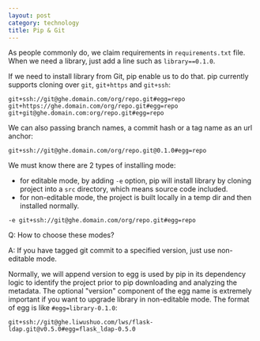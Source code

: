 ```yaml
---
layout: post
category: technology
title: Pip & Git
---
```


As people commonly do, we claim requirements in `requirements.txt` file.
When we need a library, just add a line such as `library==0.1.0`.

If we need to install library from Git, pip enable us to do that.
pip currently supports cloning over `git`, `git+https` and `git+ssh`:

```
git+ssh://git@ghe.domain.com/org/repo.git#egg=repo
git+https://ghe.domain.com/org/repo.git#egg=repo
git+git@ghe.domain.com:org/repo.git#egg=repo
```

We can also passing branch names, a commit hash or a tag name as an url anchor:

```
git+ssh://git@ghe.domain.com/org/repo.git@0.1.0#egg=repo
```

We must know there are 2 types of installing mode:

* for editable mode, by adding `-e` option, pip will install library by cloning project into a `src` directory, which means source code included.
* for non-editable mode, the project is built locally in a temp dir and then installed normally.

```
-e git+ssh://git@ghe.domain.com/org/repo.git#egg=repo
```

Q: How to choose these modes?

A: If you have tagged git commit to a specified version, just use non-editable mode.

Normally, we will append version to egg is used by pip in its dependency logic to identify the project prior to pip downloading and analyzing the metadata. The optional "version" component of the egg name is extremely important if you want to upgrade library in non-editable mode. The format of egg is like `#egg=library-0.1.0`:

```
git+ssh://git@ghe.liwushuo.com/lws/flask-ldap.git@v0.5.0#egg=flask_ldap-0.5.0
```

<script src="https://gist.github.com/soasme/984675c55f3e97d7cd48.js"></script>
